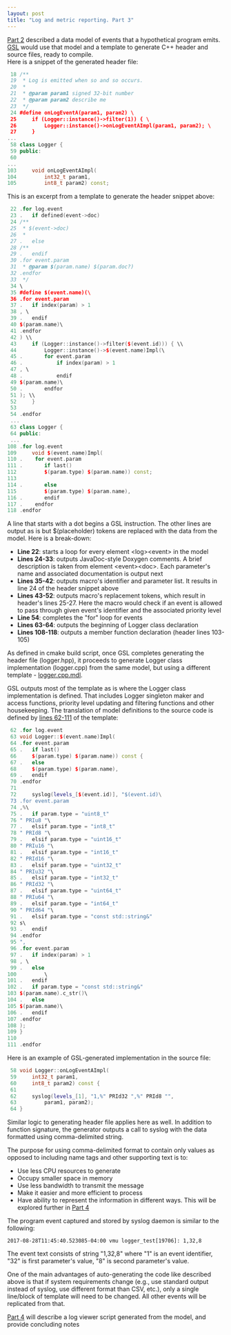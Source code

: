 ```yaml
---
layout: post
title: "Log and metric reporting. Part 3"
---
```

[Part 2](/Logger2) described a data model of events that a hypothetical program emits. [GSL](https://github.com/imatix/gsl#overview) would use that model and a template to generate C++ header and source files, ready to compile.<br>
Here is a snippet of the generated header file:

```c++
 18 /**
 19  * Log is emitted when so and so occurs.
 20  *
 21  * @param param1 signed 32-bit number
 22  * @param param2 describe me
 23  */
 24 #define onLogEventA(param1, param2) \
 25     if (Logger::instance()->filter(1)) { \
 26         Logger::instance()->onLogEventAImpl(param1, param2); \
 27     }
...
 58 class Logger {
 59 public:
 60 
...
103     void onLogEventAImpl(
104         int32_t param1,
105         int8_t param2) const;
```

This is an excerpt from a template to generate the header snippet above:

```c++
 22 .for log.event
 23 .   if defined(event->doc)
 24 /**
 25  * $(event->doc)
 26  *
 27 .   else
 28 /**
 29 .   endif
 30 .for event.param
 31  * @param $(param.name) $(param.doc?)
 32 .endfor
 33  */
 34 \
 35 #define $(event.name)(\
 36 .for event.param
 37 .   if index(param) > 1
 38 , \
 39 .   endif
 40 $(param.name)\
 41 .endfor
 42 ) \\
 43     if (Logger::instance()->filter($(event.id))) { \\
 44         Logger::instance()->$(event.name)Impl(\
 45 .       for event.param
 46 .           if index(param) > 1
 47 , \
 48 .           endif
 49 $(param.name)\
 50 .       endfor
 51 ); \\
 52     }
 53 
 54 .endfor
 ...
 63 class Logger {
 64 public:
 ...
108 .for log.event
109     void $(event.name)Impl(
110 .    for event.param
111 .       if last()
112         $(param.type) $(param.name)) const;
113 
114 .       else
115         $(param.type) $(param.name),
116 .       endif
117 .    endfor
118 .endfor
```

A line that starts with a dot begins a GSL instruction. The other lines are output as is but $(placeholder) tokens are replaced with the data from the model. Here is a break-down:

* **Line 22**: starts a loop for every element \<log>\<event> in the model
* **Lines 24-33**: outputs JavaDoc-style Doxygen comments. A brief description is taken from element \<event>\<doc>. Each parameter's name and associated documentation is output next
* **Lines 35-42**: outputs macro's identifier and parameter list. It results in line 24 of the header snippet above
* **Lines 43-52**: outputs macro's replacement tokens, which result in header's lines 25-27. Here the macro would check if an event is allowed to pass through given event's identifier and the associated priority level
* **Line 54**: completes the "for" loop for events
* **Lines 63-64**: outputs the beginning of Logger class declaration
* **Lines 108-118**: outputs a member function declaration (header lines 103-105)

As defined in cmake build script, once GSL completes generating the header file (logger.hpp), it proceeds to generate Logger class implementation (logger.cpp) from the same model, but using a different template - [logger.cpp.mdl](https://github.com/svkapustin/strong-log/blob/master/model/logger.cpp.mdl).

GSL outputs most of the template as is where the Logger class implementation is defined. That includes Logger singleton maker and access functions, priority level updating and filtering functions and other housekeeping. The translation of model definitions to the source code is defined by [lines 62-111](https://github.com/svkapustin/strong-log/blob/master/model/logger.cpp.mdl#L62-L111) of the template:

```c++
 62 .for log.event
 63 void Logger::$(event.name)Impl(
 64 .for event.param
 65 .   if last()
 66     $(param.type) $(param.name)) const {
 67 .   else
 68     $(param.type) $(param.name),
 69 .   endif
 70 .endfor
 71 
 72     syslog(levels_[$(event.id)], "$(event.id)\
 73 .for event.param
 74 ,%\
 75 .   if param.type = "uint8_t"
 76 " PRIu8 "\
 77 .   elsif param.type = "int8_t"
 78 " PRId8 "\
 79 .   elsif param.type = "uint16_t"
 80 " PRIu16 "\
 81 .   elsif param.type = "int16_t"
 82 " PRId16 "\
 83 .   elsif param.type = "uint32_t"
 84 " PRIu32 "\
 85 .   elsif param.type = "int32_t"
 86 " PRId32 "\
 87 .   elsif param.type = "uint64_t"
 88 " PRIu64 "\
 89 .   elsif param.type = "int64_t"
 90 " PRId64 "\
 91 .   elsif param.type = "const std::string&"
 92 s\
 93 .   endif
 94 .endfor
 95 ",
 96 .for event.param
 97 .   if index(param) > 1
 98 , \
 99 .   else
100         \
101 .   endif
102 .   if param.type = "const std::string&"
103 $(param.name).c_str()\
104 .   else
105 $(param.name)\
106 .   endif
107 .endfor
108 );
109 }
110 
111 .endfor
```

Here is an example of GSL-generated implementation in the source file:

```c++
 58 void Logger::onLogEventAImpl(
 59     int32_t param1,
 60     int8_t param2) const {
 61 
 62     syslog(levels_[1], "1,%" PRId32 ",%" PRId8 "",
 63         param1, param2);
 64 }
```

Similar logic to generating header file applies here as well. In addition to function signature, the generator outputs a call to syslog with the data formatted using comma-delimited string.

The purpose for using comma-delimited format to contain only values as opposed to including name tags and other supporting text is to:

* Use less CPU resources to generate
* Occupy smaller space in memory
* Use less bandwidth to transmit the message
* Make it easier and more efficient to process
* Have ability to represent the information in different ways. This will be explored further in [Part 4](/Logger4) 

The program event captured and stored by syslog daemon is similar to the following:

```
2017-08-28T11:45:40.523085-04:00 vmu logger_test[19706]: 1,32,8
```
The event text consists of string "1,32,8" where "1" is an event identifier, "32" is first parameter's value, "8" is second parameter's value.

One of the main advantages of auto-generating the code like described above is that if system requirements change (e.g., use standard output instead of syslog, use different format than CSV, etc.), only a single line/block of template will need to be changed. All other events will be replicated from that.

[Part 4](/Logger4) will describe a log viewer script generated from the model, and provide concluding notes

